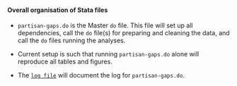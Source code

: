 #### Overall organisation of Stata files
* `partisan-gaps.do` is the Master `do` file. This file will set up all dependencies, call the `do` file(s) for preparing and cleaning the data, and call the `do` files running the analyses. 

* Current setup is such that running `partisan-gaps.do` alone will reproduce all tables and figures.

* The [`log file`](scripts/Stata/logs) will document the log for `partisan-gaps.do`.
